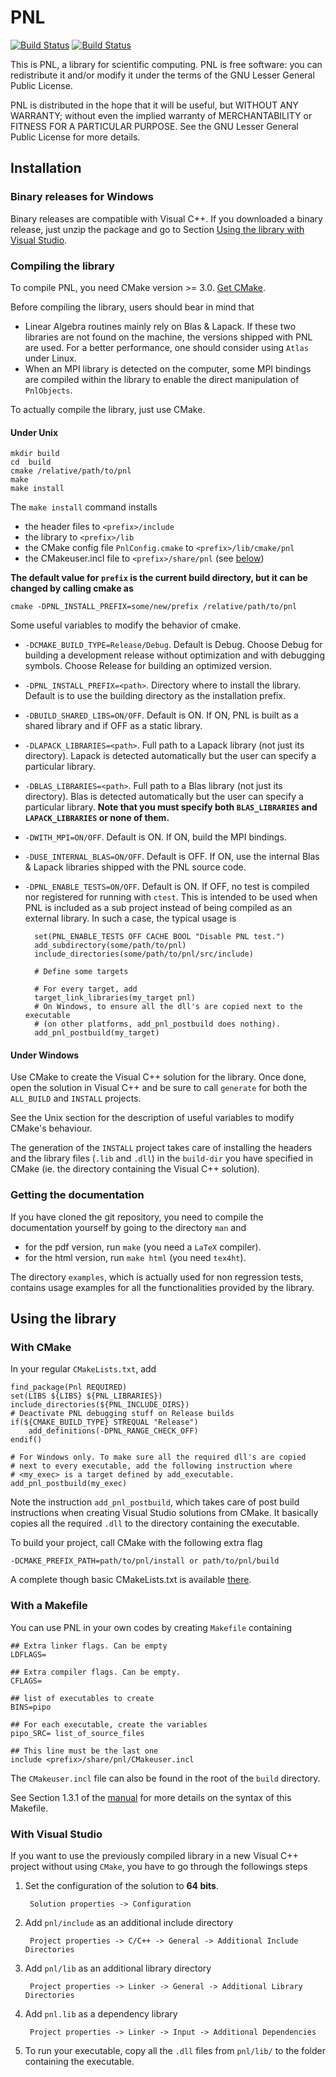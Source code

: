 # PNL

[![Build Status](https://travis-ci.org/pnlnum/pnl.svg?branch=master)](https://travis-ci.org/pnlnum/pnl)
[![Build Status](https://ci.appveyor.com/api/projects/status/github/pnlnum/pnl?branch=master&svg=true)](https://ci.appveyor.com/api/projects/status/github/pnlnum/pnl?branch=master&svg=true)

This is PNL, a library for scientific computing. PNL is free software:
you can redistribute it and/or modify it under the terms of the GNU Lesser
General Public License.

PNL is distributed in the hope that it will be useful, but WITHOUT ANY
WARRANTY; without even the implied warranty of MERCHANTABILITY or
FITNESS FOR A PARTICULAR PURPOSE.  See the GNU Lesser General Public
License for more details.

## Installation

### Binary releases for Windows

Binary releases are compatible with Visual C++.
If you downloaded a binary release, just unzip the package and go to
Section [Using the library with Visual Studio](#under-visual-studio).

### Compiling the library

To compile PNL, you need CMake version >= 3.0. [Get CMake](http://cmake.org/cmake/resources/software.html).

Before compiling the library, users should bear in mind that

- Linear Algebra routines mainly rely on Blas & Lapack. If these two
  libraries are not found on the machine, the versions shipped with PNL are
  used. For a better performance, one should consider using `Atlas` under
  Linux.
- When an MPI library is detected on the computer, some MPI bindings
  are compiled within the library to enable the direct manipulation of
  `PnlObjects`.

To actually compile the library, just use CMake.

#### Under Unix

```shell
mkdir build
cd  build
cmake /relative/path/to/pnl
make
make install
```

The `make install` command installs

- the header files to `<prefix>/include`
- the library to `<prefix>/lib`
- the CMake config file `PnlConfig.cmake` to `<prefix>/lib/cmake/pnl`
- the CMakeuser.incl file to `<prefix>/share/pnl` (see [below](#with-a-makefile))

**The default value for `prefix` is the current build directory, but it can be changed by calling cmake as**

```shell
cmake -DPNL_INSTALL_PREFIX=some/new/prefix /relative/path/to/pnl
```

Some useful variables to modify the behavior of cmake.

- `-DCMAKE_BUILD_TYPE=Release/Debug`. Default is Debug. Choose Debug for building a development release without optimization and with debugging symbols. Choose Release for building an optimized version.

- `-DPNL_INSTALL_PREFIX=<path>`. Directory where to install the library. Default is to use the building directory as the installation prefix.

- `-DBUILD_SHARED_LIBS=ON/OFF`. Default is ON. If ON, PNL is built as a shared library and if OFF as a static library.

- `-DLAPACK_LIBRARIES=<path>`. Full path to a Lapack library (not just its directory). Lapack is detected automatically but the user can specify a particular library.

- `-DBLAS_LIBRARIES=<path>`. Full path to a Blas library (not just its directory). Blas is detected automatically but the user can specify a particular library. **Note that you must specify both `BLAS_LIBRARIES` and `LAPACK_LIBRARIES` or none of them.**

- `-DWITH_MPI=ON/OFF`. Default is ON. If ON, build the MPI bindings.

- `-DUSE_INTERNAL_BLAS=ON/OFF`. Default is OFF. If ON, use the internal Blas & Lapack libraries shipped with the PNL source code.

- `-DPNL_ENABLE_TESTS=ON/OFF`. Default is ON. If OFF, no test is compiled nor registered for running with `ctest`. This is intended to be used when PNL is included as a sub project instead of being compiled as an external library. In such a case, the typical usage is

        set(PNL_ENABLE_TESTS OFF CACHE BOOL "Disable PNL test.")
        add_subdirectory(some/path/to/pnl)
        include_directories(some/path/to/pnl/src/include)

        # Define some targets

        # For every target, add
        target_link_libraries(my_target pnl)
        # On Windows, to ensure all the dll's are copied next to the executable 
        # (on other platforms, add_pnl_postbuild does nothing).
        add_pnl_postbuild(my_target)

#### Under Windows

Use CMake to create the Visual C++ solution for the library. Once done,
open the solution in Visual C++ and be sure to call `generate` for both the
`ALL_BUILD` and `INSTALL` projects.

See the Unix section for the description of useful variables to modify
CMake's behaviour.

The generation of the `INSTALL` project takes care of installing the
headers and the library files (`.lib` and `.dll`) in the `build-dir` you
have specified in CMake (ie. the directory containing the Visual C++
solution).

### Getting the documentation

If you have cloned the git repository, you need to compile the
documentation yourself by going to the directory `man` and

- for the pdf version, run `make` (you need a `LaTeX` compiler).
- for the html version, run `make html` (you need `tex4ht`).

The directory `examples`, which is actually used for non regression tests,
contains usage examples for all the functionalities provided by the
library.

## Using the library

### With CMake

In your regular `CMakeLists.txt`, add

```shell
find_package(Pnl REQUIRED)
set(LIBS ${LIBS} ${PNL_LIBRARIES})
include_directories(${PNL_INCLUDE_DIRS})
# Deactivate PNL debugging stuff on Release builds
if(${CMAKE_BUILD_TYPE} STREQUAL "Release")
    add_definitions(-DPNL_RANGE_CHECK_OFF)
endif()

# For Windows only. To make sure all the required dll's are copied
# next to every executable, add the following instruction where
# <my_exec> is a target defined by add_executable.
add_pnl_postbuild(my_exec)
```

Note the instruction `add_pnl_postbuild`, which takes care of post build instructions when creating Visual Studio solutions from CMake. It basically copies all the required `.dll` to the directory containing the executable.

To build your project, call CMake with the following extra flag

```shell
-DCMAKE_PREFIX_PATH=path/to/pnl/install or path/to/pnl/build
```

A complete though basic CMakeLists.txt is available [there](perso/CMakeLists-example.txt).

### With a Makefile

You can use PNL in your own codes by creating `Makefile` containing

```shell
## Extra linker flags. Can be empty
LDFLAGS=

## Extra compiler flags. Can be empty.
CFLAGS=

## list of executables to create
BINS=pipo

## For each executable, create the variables
pipo_SRC= list_of_source_files

## This line must be the last one
include <prefix>/share/pnl/CMakeuser.incl
```

The `CMakeuser.incl` file can also be found in the root of the `build` directory.

See Section 1.3.1 of the [manual](https://pnlnum.github.io/pnl/manual-html/pnl-manual.html)  for more details on the syntax of this Makefile.

### With Visual Studio

If you want to use the previously compiled library in a new Visual C++
project without using `CMake`, you have to go through the followings steps

1. Set the configuration of the solution to __64 bits__.

        Solution properties -> Configuration

1. Add `pnl/include` as an additional include directory

        Project properties -> C/C++ -> General -> Additional Include Directories

1. Add `pnl/lib` as an additional library directory

        Project properties -> Linker -> General -> Additional Library Directories

1. Add `pnl.lib` as a dependency library

        Project properties -> Linker -> Input -> Additional Dependencies

1. To run your executable, copy all the `.dll` files from  `pnl/lib/` to the folder containing the executable.
